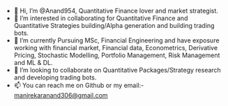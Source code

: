 - 👋 Hi, I’m @Anand954, Quantitative Finance lover and market strategist.
- 👀 I’m interested in collaborating for Quantitative Finance and Quantitative Strategies building/Alpha generation and building trading bots.
- 🌱 I’m currently Pursuing MSc, Financial Engineering and have exposure working with financial market, Financial data, Econometrics, Derivative Pricing, Stochastic Modelling, Portfolio Management, Risk Management and ML & DL.
- 💞️ I’m looking to collaborate on Quantitative Packages/Strategy research and developing trading bots.
- 📫 You can reach me on Github or my email:- manjrekaranand306@gmail.com


